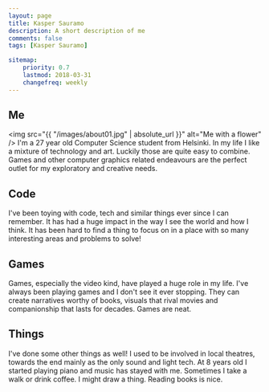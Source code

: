 ```yaml
---
layout: page
title: Kasper Sauramo
description: A short description of me
comments: false
tags: [Kasper Sauramo]

sitemap:
    priority: 0.7
    lastmod: 2018-03-31
    changefreq: weekly
---
```

## Me
<span class="image left"><img src="{{ "/images/about01.jpg" | absolute_url }}" alt="Me with a flower" /></span>
I'm a 27 year old Computer Science student from Helsinki. In my life I like a mixture of technology and art.
Luckily those are quite easy to combine. Games and other computer graphics related endeavours are the perfect
outlet for my exploratory and creative needs.

## Code
I've been toying with code, tech and similar things ever since I can remember. It has had a huge impact in the way
I see the world and how I think. It has been hard to find a thing to focus on in a place with so many
interesting areas and problems to solve!

## Games
Games, especially the video kind,  have played a huge role in my life. I've always been playing games and I don't see it ever stopping.
They can create narratives worthy of books, visuals that rival movies and companionship that lasts for decades. Games are neat.

## Things
I've done some other things as well! I used to be involved in local theatres, towards the end mainly as the only sound and light tech.
At 8 years old I started playing piano and music has stayed with me. Sometimes I take a walk or drink coffee. I might draw a thing.
Reading books is nice.
